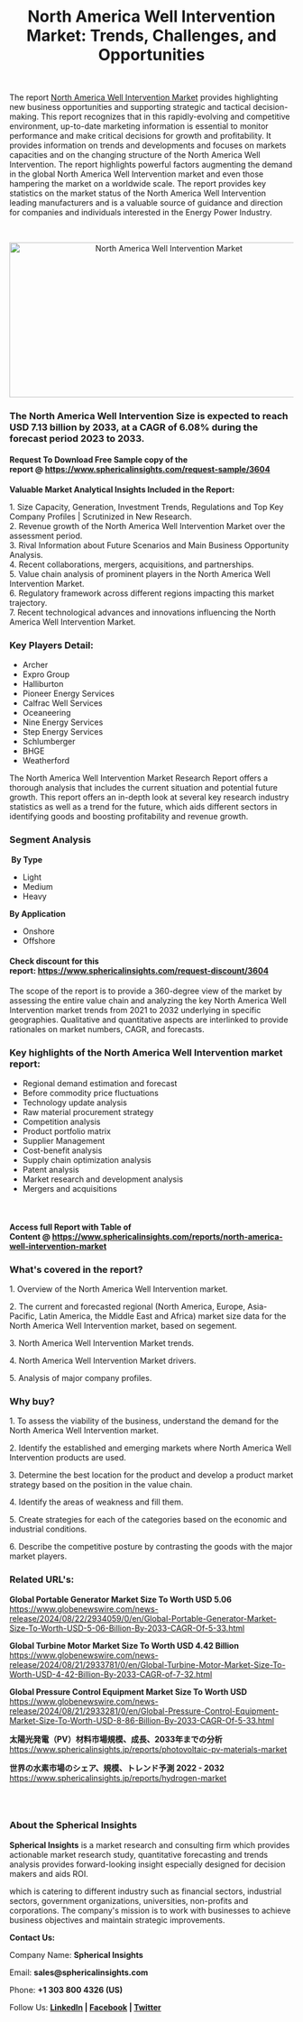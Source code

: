 <h1 style="text-align: center;">North America Well Intervention Market: Trends, Challenges, and Opportunities</h1>
<p>&nbsp;</p>
<p>The report&nbsp;<a href="https://www.sphericalinsights.com/reports/north-america-well-intervention-market" target="_blank" rel="noopener noreferrer">North America Well Intervention Market</a>&nbsp;provides highlighting new business opportunities and supporting strategic and tactical decision-making. This report recognizes that in this rapidly-evolving and competitive environment, up-to-date marketing information is essential to monitor performance and make critical decisions for growth and profitability. It provides information on trends and developments and focuses on markets capacities and on the changing structure of the North America Well Intervention. The report highlights powerful factors augmenting the demand in the global North America Well Intervention market and even those hampering the market on a worldwide scale. The report provides key statistics on the market status of the North America Well Intervention leading manufacturers and is a valuable source of guidance and direction for companies and individuals interested in the Energy Power Industry.</p>
<p>&nbsp;</p>
<p style="text-align: center;"><img src="https://www.sphericalinsights.com/images/rd/north-america-well-intervention-market.png" alt="North America Well Intervention Market" width="550" height="275" /></p>
<h3>The North America Well Intervention Size is expected to reach USD 7.13 billion by 2033, at a CAGR of 6.08% during the forecast period 2023 to 2033.</h3>
<h4>Request To Download Free Sample copy of the report&nbsp;@&nbsp;<a href="https://www.sphericalinsights.com/request-sample/3604" target="_blank" rel="noopener noreferrer">https://www.sphericalinsights.com/request-sample/3604</a></h4>
<p><strong>Valuable Market Analytical Insights Included in the Report:</strong></p>
<p>1. Size Capacity, Generation, Investment Trends, Regulations and Top Key Company Profiles | Scrutinized in New Research.<br />2. Revenue growth of the North America Well Intervention Market over the assessment period.<br />3. Rival Information about Future Scenarios and Main Business Opportunity Analysis.<br />4. Recent collaborations, mergers, acquisitions, and partnerships.<br />5. Value chain analysis of prominent players in the North America Well Intervention Market.<br />6. Regulatory framework across different regions impacting this market trajectory.<br />7. Recent technological advances and innovations influencing the North America Well Intervention Market.</p>
<h3><strong>Key Players Detail:</strong></h3>
<ul>
<li>Archer</li>
<li>Expro Group</li>
<li>Halliburton</li>
<li>Pioneer Energy Services</li>
<li>Calfrac Well Services</li>
<li>Oceaneering&nbsp;</li>
<li>Nine Energy Services</li>
<li>Step Energy Services</li>
<li>Schlumberger</li>
<li>BHGE</li>
<li>Weatherford</li>
</ul>
<p>The North America Well Intervention Market Research Report offers a thorough analysis that includes the current situation and potential future growth. This report offers an in-depth look at several key research industry statistics as well as a trend for the future, which aids different sectors in identifying goods and boosting profitability and revenue growth.</p>
<h3><strong>Segment Analysis</strong></h3>
<p><strong>&nbsp;By&nbsp;</strong><strong>Type</strong></p>
<ul>
<li>Light</li>
<li>Medium</li>
<li>Heavy</li>
</ul>
<p><strong>By Application</strong></p>
<ul>
<li>Onshore</li>
<li>Offshore</li>
</ul>
<h4>Check discount for this report:&nbsp;<a href="https://www.sphericalinsights.com/request-discount/3604" target="_blank" rel="noopener noreferrer">https://www.sphericalinsights.com/request-discount/3604</a></h4>
<p>The scope of the report is to provide a 360-degree view of the market by assessing the entire value chain and analyzing the key North America Well Intervention market trends from 2021 to 2032 underlying in specific geographies. Qualitative and quantitative aspects are interlinked to provide rationales on market numbers, CAGR, and forecasts.</p>
<h3><strong>Key highlights of the North America Well Intervention market report:</strong></h3>
<ul>
<li>Regional demand estimation and forecast</li>
<li>Before commodity price fluctuations</li>
<li>Technology update analysis</li>
<li>Raw material procurement strategy</li>
<li>Competition analysis</li>
<li>Product portfolio matrix</li>
<li>Supplier Management</li>
<li>Cost-benefit analysis</li>
<li>Supply chain optimization analysis</li>
<li>Patent analysis</li>
<li>Market research and development analysis</li>
<li>Mergers and acquisitions</li>
</ul>
<p>&nbsp;</p>
<h4>Access full Report with Table of Content&nbsp;@&nbsp;<a href="https://www.sphericalinsights.com/reports/north-america-well-intervention-market" target="_blank" rel="noopener noreferrer">https://www.sphericalinsights.com/reports/north-america-well-intervention-market</a></h4>
<h3><strong>What's covered in the report?</strong></h3>
<p>1. Overview of the North America Well Intervention market.</p>
<p>2. The current and forecasted regional (North America, Europe, Asia-Pacific, Latin America, the Middle East and Africa) market size data for the North America Well Intervention market, based on segement.</p>
<p>3. North America Well Intervention Market trends.</p>
<p>4. North America Well Intervention Market drivers.</p>
<p>5. Analysis of major company profiles.</p>
<h3><strong>Why buy?</strong></h3>
<p>1. To assess the viability of the business, understand the demand for the North America Well Intervention market.</p>
<p>2. Identify the established and emerging markets where North America Well Intervention products are used.</p>
<p>3. Determine the best location for the product and develop a product market strategy based on the position in the value chain.</p>
<p>4. Identify the areas of weakness and fill them.</p>
<p>5. Create strategies for each of the categories based on the economic and industrial conditions.</p>
<p>6. Describe the competitive posture by contrasting the goods with the major market players.</p>
<h3><strong>Related URL's:</strong></h3>
<p><strong>Global Portable Generator Market Size To Worth USD 5.06</strong><br /><a href="https://www.globenewswire.com/news-release/2024/08/22/2934059/0/en/Global-Portable-Generator-Market-Size-To-Worth-USD-5-06-Billion-By-2033-CAGR-Of-5-33.html" rel="nofollow">https://www.globenewswire.com/news-release/2024/08/22/2934059/0/en/Global-Portable-Generator-Market-Size-To-Worth-USD-5-06-Billion-By-2033-CAGR-Of-5-33.html</a>&nbsp;</p>
<p><strong>Global Turbine Motor Market Size To Worth USD 4.42 Billion</strong><br /><a href="https://www.globenewswire.com/news-release/2024/08/21/2933781/0/en/Global-Turbine-Motor-Market-Size-To-Worth-USD-4-42-Billion-By-2033-CAGR-of-7-32.html" rel="nofollow">https://www.globenewswire.com/news-release/2024/08/21/2933781/0/en/Global-Turbine-Motor-Market-Size-To-Worth-USD-4-42-Billion-By-2033-CAGR-of-7-32.html</a>&nbsp;</p>
<p><strong>Global Pressure Control Equipment Market Size To Worth USD</strong><br /><a href="https://www.globenewswire.com/news-release/2024/08/21/2933281/0/en/Global-Pressure-Control-Equipment-Market-Size-To-Worth-USD-8-86-Billion-By-2033-CAGR-Of-5-33.html" rel="nofollow">https://www.globenewswire.com/news-release/2024/08/21/2933281/0/en/Global-Pressure-Control-Equipment-Market-Size-To-Worth-USD-8-86-Billion-By-2033-CAGR-Of-5-33.html</a>&nbsp;</p>
<p><strong>太陽光発電（PV）材料市場規模、成長、2033年までの分析</strong><br /><a href="https://www.sphericalinsights.jp/reports/photovoltaic-pv-materials-market" rel="nofollow">https://www.sphericalinsights.jp/reports/photovoltaic-pv-materials-market</a>&nbsp;</p>
<p><strong>世界の水素市場のシェア、規模、トレンド予測 2022 - 2032</strong><br /><a href="https://www.sphericalinsights.jp/reports/hydrogen-market" rel="nofollow">https://www.sphericalinsights.jp/reports/hydrogen-market</a>&nbsp;</p>
<h3>&nbsp;</h3>
<h3><strong>About the Spherical Insights</strong></h3>
<p><strong>Spherical Insights</strong>&nbsp;is a market research and consulting firm which provides actionable market research study, quantitative forecasting and trends analysis provides forward-looking insight especially designed for decision makers and aids ROI.</p>
<p>which is catering to different industry such as financial sectors, industrial sectors, government organizations, universities, non-profits and corporations. The company's mission is to work with businesses to achieve business objectives and maintain strategic improvements.</p>
<p><strong>Contact Us:</strong></p>
<p>Company Name:&nbsp;<strong>Spherical Insights</strong></p>
<p>Email:&nbsp;<strong>sales@sphericalinsights.com</strong></p>
<p>Phone:&nbsp;<strong>+1 303 800 4326 (US)</strong></p>
<p>Follow Us:&nbsp;<strong><a href="https://www.linkedin.com/company/spherical-insight/" rel="nofollow"><u>LinkedIn</u></a>&nbsp;|&nbsp;<a href="https://www.facebook.com/sphericalinsights22" rel="nofollow"><u>Facebook</u></a>&nbsp;|&nbsp;<a href="https://twitter.com/SInsights_US" rel="nofollow"><u>Twitter</u></a></strong></p>
